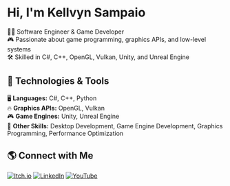 # Hi, I'm Kellvyn Sampaio  

👨‍💻 Software Engineer & Game Developer  
🎮 Passionate about game programming, graphics APIs, and low-level systems  
🛠️ Skilled in C#, C++, OpenGL, Vulkan, Unity, and Unreal Engine  

## 🔧 Technologies & Tools  
🖥️ **Languages:** C#, C++, Python  
🔥 **Graphics APIs:** OpenGL, Vulkan  
🎮 **Game Engines:** Unity, Unreal Engine  
🚀 **Other Skills:** Desktop Development, Game Engine Development, Graphics Programming, Performance Optimization  

## 🌎 Connect with Me  
[![Itch.io](https://img.shields.io/badge/Itch.io-FA5C5C?style=for-the-badge&logo=itch.io&logoColor=white)](https://sampaiogamesstudio.itch.io/)  [![LinkedIn](https://img.shields.io/badge/LinkedIn-0077B5?style=for-the-badge&logo=linkedin&logoColor=white)](https://www.linkedin.com/in/kellvyn-sampaio-a394471a7/)  [![YouTube](https://img.shields.io/badge/YouTube-FF0000?style=for-the-badge&logo=youtube&logoColor=white)](https://www.youtube.com/channel/UCrdahfyW1Ufmq_o8IVkbT9A)  
